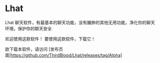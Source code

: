 # Lhat
Lhat 聊天软件，有最基本的聊天功能，没有臃肿的其他无用功能，净化你的聊天环境，保护你的聊天安全

  欢迎使用这款软件！
  要使用这款软件，下载它！

欲下载本软件，请访问 [发布页面|https://github.com/ThirdBlood/Lhat/releases/tag/Alpha]
